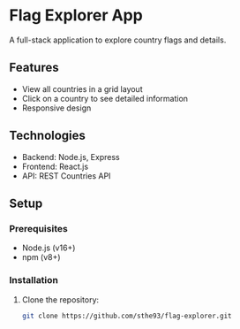 # Flag Explorer App 
 
A full-stack application to explore country flags and details. 
 
## Features 
- View all countries in a grid layout 
- Click on a country to see detailed information 
- Responsive design 
 
## Technologies 
- Backend: Node.js, Express 
- Frontend: React.js 
- API: REST Countries API 
 
## Setup 
 
### Prerequisites 
- Node.js (v16+) 
- npm (v8+) 
 
### Installation 
1. Clone the repository: 
   ```bash 
   git clone https://github.com/sthe93/flag-explorer.git 
   ``` 
